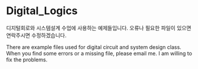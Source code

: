 # Digital_Logics

디지털회로와 시스템설계 수업에 사용하는 예제들입니다.
오류나 필요한 파일이 있으면 연락주시면 수정하겠습니다.

There are example files used for digital circuit and system design class.
When you find some errors or a missing file, please email me.
I am willing to fix the problems.
